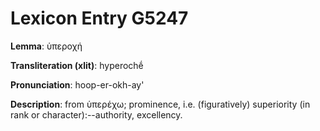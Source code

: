 # Lexicon Entry G5247

**Lemma**: ὑπεροχή

**Transliteration (xlit)**: hyperochḗ

**Pronunciation**: hoop-er-okh-ay'

**Description**:
from ὑπερέχω; prominence, i.e. (figuratively) superiority (in rank or character):--authority, excellency.
